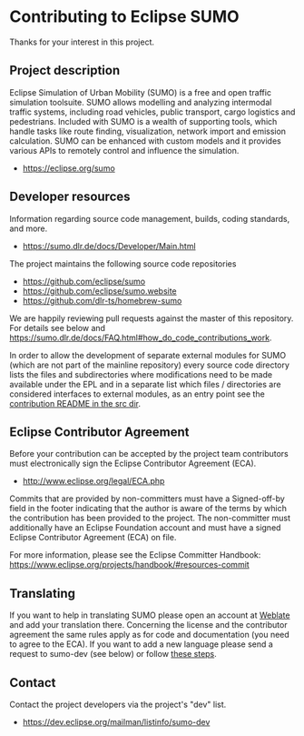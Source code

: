 # Contributing to Eclipse SUMO

Thanks for your interest in this project.

## Project description

Eclipse Simulation of Urban Mobility (SUMO) is a free and open traffic
simulation toolsuite. SUMO allows modelling and analyzing intermodal traffic
systems, including road vehicles, public transport, cargo logistics and
pedestrians. Included with SUMO is a wealth of supporting tools, which handle
tasks like route finding, visualization, network import and emission
calculation. SUMO can be enhanced with custom models and it provides various
APIs to remotely control and influence the simulation.

* https://eclipse.org/sumo

## Developer resources

Information regarding source code management, builds, coding standards, and
more.

* https://sumo.dlr.de/docs/Developer/Main.html

The project maintains the following source code repositories

* https://github.com/eclipse/sumo
* https://github.com/eclipse/sumo.website
* https://github.com/dlr-ts/homebrew-sumo

We are happily reviewing pull requests against the master of this repository.
For details see below and https://sumo.dlr.de/docs/FAQ.html#how_do_code_contributions_work.

In order to allow the development of separate external modules for SUMO (which are not
part of the mainline repository) every source code directory lists the files and 
subdirectories where modifications need to be made available under the EPL and in a 
separate list which files / directories are considered interfaces to external modules,
as an entry point see the [contribution README in the src dir](src/README_Contributing.md).

## Eclipse Contributor Agreement

Before your contribution can be accepted by the project team contributors must
electronically sign the Eclipse Contributor Agreement (ECA).

* http://www.eclipse.org/legal/ECA.php

Commits that are provided by non-committers must have a Signed-off-by field in
the footer indicating that the author is aware of the terms by which the
contribution has been provided to the project. The non-committer must
additionally have an Eclipse Foundation account and must have a signed Eclipse
Contributor Agreement (ECA) on file.

For more information, please see the Eclipse Committer Handbook:
https://www.eclipse.org/projects/handbook/#resources-commit

## Translating

If you want to help in translating SUMO please open an account at
[Weblate](https://hosted.weblate.org/projects/eclipse-sumo/) and add your translation there.
Concerning the license and the contributor agreement the same rules apply as for code
and documentation (you need to agree to the ECA). If you want to add a new language
please send a request to sumo-dev (see below) or follow 
[these steps](https://sumo.dlr.de/docs/Developer/Translating.html#new_language).

## Contact

Contact the project developers via the project's "dev" list.

* https://dev.eclipse.org/mailman/listinfo/sumo-dev
